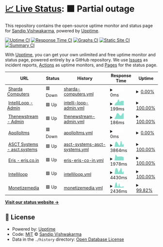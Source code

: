 # [📈 Live Status](https://demo.shardacomputers.xyz): <!--live status--> **🟧 Partial outage**

This repository contains the open-source uptime monitor and status page for [Sandip Vishwakarma](https://demo.shardacomputers.xyz), powered by [Upptime](https://github.com/upptime/upptime).

[![Uptime CI](https://github.com/Sandip-XDS/imedia/workflows/Uptime%20CI/badge.svg)](https://github.com/Sandip-XDS/imedia/actions?query=workflow%3A%22Uptime+CI%22)
[![Response Time CI](https://github.com/Sandip-XDS/imedia/workflows/Response%20Time%20CI/badge.svg)](https://github.com/Sandip-XDS/imedia/actions?query=workflow%3A%22Response+Time+CI%22)
[![Graphs CI](https://github.com/Sandip-XDS/imedia/workflows/Graphs%20CI/badge.svg)](https://github.com/Sandip-XDS/imedia/actions?query=workflow%3A%22Graphs+CI%22)
[![Static Site CI](https://github.com/Sandip-XDS/imedia/workflows/Static%20Site%20CI/badge.svg)](https://github.com/Sandip-XDS/imedia/actions?query=workflow%3A%22Static+Site+CI%22)
[![Summary CI](https://github.com/Sandip-XDS/imedia/workflows/Summary%20CI/badge.svg)](https://github.com/Sandip-XDS/imedia/actions?query=workflow%3A%22Summary+CI%22)

With [Upptime](https://upptime.js.org), you can get your own unlimited and free uptime monitor and status page, powered entirely by a GitHub repository. We use [Issues](https://github.com/Sandip-XDS/imedia/issues) as incident reports, [Actions](https://github.com/Sandip-XDS/imedia/actions) as uptime monitors, and [Pages](https://demo.shardacomputers.xyz) for the status page.

<!--start: status pages-->
<!-- This summary is generated by Upptime (https://github.com/upptime/upptime) -->
<!-- Do not edit this manually, your changes will be overwritten -->
<!-- prettier-ignore -->
| URL | Status | History | Response Time | Uptime |
| --- | ------ | ------- | ------------- | ------ |
| <img alt="" src="https://favicons.githubusercontent.com/www.shardacomputers.xyz" height="13"> [Sharda Computers](https://www.shardacomputers.xyz) | 🟥 Down | [sharda-computers.yml](https://github.com/Sandip-XDS/upptime/commits/HEAD/history/sharda-computers.yml) | <details><summary><img alt="Response time graph" src="./graphs/sharda-computers/response-time-week.png" height="20"> 0ms</summary><br><a href="https://demo.shardacomputers.xyz/history/sharda-computers"><img alt="Response time 3555" src="https://img.shields.io/endpoint?url=https%3A%2F%2Fraw.githubusercontent.com%2FSandip-XDS%2Fupptime%2FHEAD%2Fapi%2Fsharda-computers%2Fresponse-time.json"></a><br><a href="https://demo.shardacomputers.xyz/history/sharda-computers"><img alt="24-hour response time 0" src="https://img.shields.io/endpoint?url=https%3A%2F%2Fraw.githubusercontent.com%2FSandip-XDS%2Fupptime%2FHEAD%2Fapi%2Fsharda-computers%2Fresponse-time-day.json"></a><br><a href="https://demo.shardacomputers.xyz/history/sharda-computers"><img alt="7-day response time 0" src="https://img.shields.io/endpoint?url=https%3A%2F%2Fraw.githubusercontent.com%2FSandip-XDS%2Fupptime%2FHEAD%2Fapi%2Fsharda-computers%2Fresponse-time-week.json"></a><br><a href="https://demo.shardacomputers.xyz/history/sharda-computers"><img alt="30-day response time 0" src="https://img.shields.io/endpoint?url=https%3A%2F%2Fraw.githubusercontent.com%2FSandip-XDS%2Fupptime%2FHEAD%2Fapi%2Fsharda-computers%2Fresponse-time-month.json"></a><br><a href="https://demo.shardacomputers.xyz/history/sharda-computers"><img alt="1-year response time 3705" src="https://img.shields.io/endpoint?url=https%3A%2F%2Fraw.githubusercontent.com%2FSandip-XDS%2Fupptime%2FHEAD%2Fapi%2Fsharda-computers%2Fresponse-time-year.json"></a></details> | <details><summary><a href="https://demo.shardacomputers.xyz/history/sharda-computers">0.00%</a></summary><a href="https://demo.shardacomputers.xyz/history/sharda-computers"><img alt="All-time uptime 53.31%" src="https://img.shields.io/endpoint?url=https%3A%2F%2Fraw.githubusercontent.com%2FSandip-XDS%2Fupptime%2FHEAD%2Fapi%2Fsharda-computers%2Fuptime.json"></a><br><a href="https://demo.shardacomputers.xyz/history/sharda-computers"><img alt="24-hour uptime 0.00%" src="https://img.shields.io/endpoint?url=https%3A%2F%2Fraw.githubusercontent.com%2FSandip-XDS%2Fupptime%2FHEAD%2Fapi%2Fsharda-computers%2Fuptime-day.json"></a><br><a href="https://demo.shardacomputers.xyz/history/sharda-computers"><img alt="7-day uptime 0.00%" src="https://img.shields.io/endpoint?url=https%3A%2F%2Fraw.githubusercontent.com%2FSandip-XDS%2Fupptime%2FHEAD%2Fapi%2Fsharda-computers%2Fuptime-week.json"></a><br><a href="https://demo.shardacomputers.xyz/history/sharda-computers"><img alt="30-day uptime 0.00%" src="https://img.shields.io/endpoint?url=https%3A%2F%2Fraw.githubusercontent.com%2FSandip-XDS%2Fupptime%2FHEAD%2Fapi%2Fsharda-computers%2Fuptime-month.json"></a><br><a href="https://demo.shardacomputers.xyz/history/sharda-computers"><img alt="1-year uptime 59.28%" src="https://img.shields.io/endpoint?url=https%3A%2F%2Fraw.githubusercontent.com%2FSandip-XDS%2Fupptime%2FHEAD%2Fapi%2Fsharda-computers%2Fuptime-year.json"></a></details>
| <img alt="" src="https://favicons.githubusercontent.com/admin.intelliloop.app" height="13"> [IntelliLoop - Admin](https://admin.intelliloop.app) | 🟩 Up | [intelli-loop-admin.yml](https://github.com/Sandip-XDS/upptime/commits/HEAD/history/intelli-loop-admin.yml) | <details><summary><img alt="Response time graph" src="./graphs/intelli-loop-admin/response-time-week.png" height="20"> 199ms</summary><br><a href="https://demo.shardacomputers.xyz/history/intelli-loop-admin"><img alt="Response time 227" src="https://img.shields.io/endpoint?url=https%3A%2F%2Fraw.githubusercontent.com%2FSandip-XDS%2Fupptime%2FHEAD%2Fapi%2Fintelli-loop-admin%2Fresponse-time.json"></a><br><a href="https://demo.shardacomputers.xyz/history/intelli-loop-admin"><img alt="24-hour response time 221" src="https://img.shields.io/endpoint?url=https%3A%2F%2Fraw.githubusercontent.com%2FSandip-XDS%2Fupptime%2FHEAD%2Fapi%2Fintelli-loop-admin%2Fresponse-time-day.json"></a><br><a href="https://demo.shardacomputers.xyz/history/intelli-loop-admin"><img alt="7-day response time 199" src="https://img.shields.io/endpoint?url=https%3A%2F%2Fraw.githubusercontent.com%2FSandip-XDS%2Fupptime%2FHEAD%2Fapi%2Fintelli-loop-admin%2Fresponse-time-week.json"></a><br><a href="https://demo.shardacomputers.xyz/history/intelli-loop-admin"><img alt="30-day response time 188" src="https://img.shields.io/endpoint?url=https%3A%2F%2Fraw.githubusercontent.com%2FSandip-XDS%2Fupptime%2FHEAD%2Fapi%2Fintelli-loop-admin%2Fresponse-time-month.json"></a><br><a href="https://demo.shardacomputers.xyz/history/intelli-loop-admin"><img alt="1-year response time 228" src="https://img.shields.io/endpoint?url=https%3A%2F%2Fraw.githubusercontent.com%2FSandip-XDS%2Fupptime%2FHEAD%2Fapi%2Fintelli-loop-admin%2Fresponse-time-year.json"></a></details> | <details><summary><a href="https://demo.shardacomputers.xyz/history/intelli-loop-admin">100.00%</a></summary><a href="https://demo.shardacomputers.xyz/history/intelli-loop-admin"><img alt="All-time uptime 99.99%" src="https://img.shields.io/endpoint?url=https%3A%2F%2Fraw.githubusercontent.com%2FSandip-XDS%2Fupptime%2FHEAD%2Fapi%2Fintelli-loop-admin%2Fuptime.json"></a><br><a href="https://demo.shardacomputers.xyz/history/intelli-loop-admin"><img alt="24-hour uptime 100.00%" src="https://img.shields.io/endpoint?url=https%3A%2F%2Fraw.githubusercontent.com%2FSandip-XDS%2Fupptime%2FHEAD%2Fapi%2Fintelli-loop-admin%2Fuptime-day.json"></a><br><a href="https://demo.shardacomputers.xyz/history/intelli-loop-admin"><img alt="7-day uptime 100.00%" src="https://img.shields.io/endpoint?url=https%3A%2F%2Fraw.githubusercontent.com%2FSandip-XDS%2Fupptime%2FHEAD%2Fapi%2Fintelli-loop-admin%2Fuptime-week.json"></a><br><a href="https://demo.shardacomputers.xyz/history/intelli-loop-admin"><img alt="30-day uptime 100.00%" src="https://img.shields.io/endpoint?url=https%3A%2F%2Fraw.githubusercontent.com%2FSandip-XDS%2Fupptime%2FHEAD%2Fapi%2Fintelli-loop-admin%2Fuptime-month.json"></a><br><a href="https://demo.shardacomputers.xyz/history/intelli-loop-admin"><img alt="1-year uptime 99.99%" src="https://img.shields.io/endpoint?url=https%3A%2F%2Fraw.githubusercontent.com%2FSandip-XDS%2Fupptime%2FHEAD%2Fapi%2Fintelli-loop-admin%2Fuptime-year.json"></a></details>
| <img alt="" src="https://favicons.githubusercontent.com/admin.thenewstream.com" height="13"> [Thenewstream - Admin](http://admin.thenewstream.com) | 🟩 Up | [thenewstream-admin.yml](https://github.com/Sandip-XDS/upptime/commits/HEAD/history/thenewstream-admin.yml) | <details><summary><img alt="Response time graph" src="./graphs/thenewstream-admin/response-time-week.png" height="20"> 186ms</summary><br><a href="https://demo.shardacomputers.xyz/history/thenewstream-admin"><img alt="Response time 534" src="https://img.shields.io/endpoint?url=https%3A%2F%2Fraw.githubusercontent.com%2FSandip-XDS%2Fupptime%2FHEAD%2Fapi%2Fthenewstream-admin%2Fresponse-time.json"></a><br><a href="https://demo.shardacomputers.xyz/history/thenewstream-admin"><img alt="24-hour response time 240" src="https://img.shields.io/endpoint?url=https%3A%2F%2Fraw.githubusercontent.com%2FSandip-XDS%2Fupptime%2FHEAD%2Fapi%2Fthenewstream-admin%2Fresponse-time-day.json"></a><br><a href="https://demo.shardacomputers.xyz/history/thenewstream-admin"><img alt="7-day response time 186" src="https://img.shields.io/endpoint?url=https%3A%2F%2Fraw.githubusercontent.com%2FSandip-XDS%2Fupptime%2FHEAD%2Fapi%2Fthenewstream-admin%2Fresponse-time-week.json"></a><br><a href="https://demo.shardacomputers.xyz/history/thenewstream-admin"><img alt="30-day response time 177" src="https://img.shields.io/endpoint?url=https%3A%2F%2Fraw.githubusercontent.com%2FSandip-XDS%2Fupptime%2FHEAD%2Fapi%2Fthenewstream-admin%2Fresponse-time-month.json"></a><br><a href="https://demo.shardacomputers.xyz/history/thenewstream-admin"><img alt="1-year response time 520" src="https://img.shields.io/endpoint?url=https%3A%2F%2Fraw.githubusercontent.com%2FSandip-XDS%2Fupptime%2FHEAD%2Fapi%2Fthenewstream-admin%2Fresponse-time-year.json"></a></details> | <details><summary><a href="https://demo.shardacomputers.xyz/history/thenewstream-admin">100.00%</a></summary><a href="https://demo.shardacomputers.xyz/history/thenewstream-admin"><img alt="All-time uptime 92.31%" src="https://img.shields.io/endpoint?url=https%3A%2F%2Fraw.githubusercontent.com%2FSandip-XDS%2Fupptime%2FHEAD%2Fapi%2Fthenewstream-admin%2Fuptime.json"></a><br><a href="https://demo.shardacomputers.xyz/history/thenewstream-admin"><img alt="24-hour uptime 100.00%" src="https://img.shields.io/endpoint?url=https%3A%2F%2Fraw.githubusercontent.com%2FSandip-XDS%2Fupptime%2FHEAD%2Fapi%2Fthenewstream-admin%2Fuptime-day.json"></a><br><a href="https://demo.shardacomputers.xyz/history/thenewstream-admin"><img alt="7-day uptime 100.00%" src="https://img.shields.io/endpoint?url=https%3A%2F%2Fraw.githubusercontent.com%2FSandip-XDS%2Fupptime%2FHEAD%2Fapi%2Fthenewstream-admin%2Fuptime-week.json"></a><br><a href="https://demo.shardacomputers.xyz/history/thenewstream-admin"><img alt="30-day uptime 100.00%" src="https://img.shields.io/endpoint?url=https%3A%2F%2Fraw.githubusercontent.com%2FSandip-XDS%2Fupptime%2FHEAD%2Fapi%2Fthenewstream-admin%2Fuptime-month.json"></a><br><a href="https://demo.shardacomputers.xyz/history/thenewstream-admin"><img alt="1-year uptime 91.30%" src="https://img.shields.io/endpoint?url=https%3A%2F%2Fraw.githubusercontent.com%2FSandip-XDS%2Fupptime%2FHEAD%2Fapi%2Fthenewstream-admin%2Fuptime-year.json"></a></details>
| <img alt="" src="https://favicons.githubusercontent.com/apolloltms.com" height="13"> [Apolloltms](http://apolloltms.com) | 🟥 Down | [apolloltms.yml](https://github.com/Sandip-XDS/upptime/commits/HEAD/history/apolloltms.yml) | <details><summary><img alt="Response time graph" src="./graphs/apolloltms/response-time-week.png" height="20"> 0ms</summary><br><a href="https://demo.shardacomputers.xyz/history/apolloltms"><img alt="Response time 1531" src="https://img.shields.io/endpoint?url=https%3A%2F%2Fraw.githubusercontent.com%2FSandip-XDS%2Fupptime%2FHEAD%2Fapi%2Fapolloltms%2Fresponse-time.json"></a><br><a href="https://demo.shardacomputers.xyz/history/apolloltms"><img alt="24-hour response time 0" src="https://img.shields.io/endpoint?url=https%3A%2F%2Fraw.githubusercontent.com%2FSandip-XDS%2Fupptime%2FHEAD%2Fapi%2Fapolloltms%2Fresponse-time-day.json"></a><br><a href="https://demo.shardacomputers.xyz/history/apolloltms"><img alt="7-day response time 0" src="https://img.shields.io/endpoint?url=https%3A%2F%2Fraw.githubusercontent.com%2FSandip-XDS%2Fupptime%2FHEAD%2Fapi%2Fapolloltms%2Fresponse-time-week.json"></a><br><a href="https://demo.shardacomputers.xyz/history/apolloltms"><img alt="30-day response time 0" src="https://img.shields.io/endpoint?url=https%3A%2F%2Fraw.githubusercontent.com%2FSandip-XDS%2Fupptime%2FHEAD%2Fapi%2Fapolloltms%2Fresponse-time-month.json"></a><br><a href="https://demo.shardacomputers.xyz/history/apolloltms"><img alt="1-year response time 1563" src="https://img.shields.io/endpoint?url=https%3A%2F%2Fraw.githubusercontent.com%2FSandip-XDS%2Fupptime%2FHEAD%2Fapi%2Fapolloltms%2Fresponse-time-year.json"></a></details> | <details><summary><a href="https://demo.shardacomputers.xyz/history/apolloltms">0.00%</a></summary><a href="https://demo.shardacomputers.xyz/history/apolloltms"><img alt="All-time uptime 86.01%" src="https://img.shields.io/endpoint?url=https%3A%2F%2Fraw.githubusercontent.com%2FSandip-XDS%2Fupptime%2FHEAD%2Fapi%2Fapolloltms%2Fuptime.json"></a><br><a href="https://demo.shardacomputers.xyz/history/apolloltms"><img alt="24-hour uptime 0.00%" src="https://img.shields.io/endpoint?url=https%3A%2F%2Fraw.githubusercontent.com%2FSandip-XDS%2Fupptime%2FHEAD%2Fapi%2Fapolloltms%2Fuptime-day.json"></a><br><a href="https://demo.shardacomputers.xyz/history/apolloltms"><img alt="7-day uptime 0.00%" src="https://img.shields.io/endpoint?url=https%3A%2F%2Fraw.githubusercontent.com%2FSandip-XDS%2Fupptime%2FHEAD%2Fapi%2Fapolloltms%2Fuptime-week.json"></a><br><a href="https://demo.shardacomputers.xyz/history/apolloltms"><img alt="30-day uptime 0.00%" src="https://img.shields.io/endpoint?url=https%3A%2F%2Fraw.githubusercontent.com%2FSandip-XDS%2Fupptime%2FHEAD%2Fapi%2Fapolloltms%2Fuptime-month.json"></a><br><a href="https://demo.shardacomputers.xyz/history/apolloltms"><img alt="1-year uptime 84.17%" src="https://img.shields.io/endpoint?url=https%3A%2F%2Fraw.githubusercontent.com%2FSandip-XDS%2Fupptime%2FHEAD%2Fapi%2Fapolloltms%2Fuptime-year.json"></a></details>
| <img alt="" src="https://favicons.githubusercontent.com/asct.systems" height="13"> [ASCT Systems - asct.systems](http://asct.systems) | 🟩 Up | [asct-systems-asct-systems.yml](https://github.com/Sandip-XDS/upptime/commits/HEAD/history/asct-systems-asct-systems.yml) | <details><summary><img alt="Response time graph" src="./graphs/asct-systems-asct-systems/response-time-week.png" height="20"> 3864ms</summary><br><a href="https://demo.shardacomputers.xyz/history/asct-systems-asct-systems"><img alt="Response time 1967" src="https://img.shields.io/endpoint?url=https%3A%2F%2Fraw.githubusercontent.com%2FSandip-XDS%2Fupptime%2FHEAD%2Fapi%2Fasct-systems-asct-systems%2Fresponse-time.json"></a><br><a href="https://demo.shardacomputers.xyz/history/asct-systems-asct-systems"><img alt="24-hour response time 3289" src="https://img.shields.io/endpoint?url=https%3A%2F%2Fraw.githubusercontent.com%2FSandip-XDS%2Fupptime%2FHEAD%2Fapi%2Fasct-systems-asct-systems%2Fresponse-time-day.json"></a><br><a href="https://demo.shardacomputers.xyz/history/asct-systems-asct-systems"><img alt="7-day response time 3864" src="https://img.shields.io/endpoint?url=https%3A%2F%2Fraw.githubusercontent.com%2FSandip-XDS%2Fupptime%2FHEAD%2Fapi%2Fasct-systems-asct-systems%2Fresponse-time-week.json"></a><br><a href="https://demo.shardacomputers.xyz/history/asct-systems-asct-systems"><img alt="30-day response time 2935" src="https://img.shields.io/endpoint?url=https%3A%2F%2Fraw.githubusercontent.com%2FSandip-XDS%2Fupptime%2FHEAD%2Fapi%2Fasct-systems-asct-systems%2Fresponse-time-month.json"></a><br><a href="https://demo.shardacomputers.xyz/history/asct-systems-asct-systems"><img alt="1-year response time 1986" src="https://img.shields.io/endpoint?url=https%3A%2F%2Fraw.githubusercontent.com%2FSandip-XDS%2Fupptime%2FHEAD%2Fapi%2Fasct-systems-asct-systems%2Fresponse-time-year.json"></a></details> | <details><summary><a href="https://demo.shardacomputers.xyz/history/asct-systems-asct-systems">100.00%</a></summary><a href="https://demo.shardacomputers.xyz/history/asct-systems-asct-systems"><img alt="All-time uptime 99.93%" src="https://img.shields.io/endpoint?url=https%3A%2F%2Fraw.githubusercontent.com%2FSandip-XDS%2Fupptime%2FHEAD%2Fapi%2Fasct-systems-asct-systems%2Fuptime.json"></a><br><a href="https://demo.shardacomputers.xyz/history/asct-systems-asct-systems"><img alt="24-hour uptime 100.00%" src="https://img.shields.io/endpoint?url=https%3A%2F%2Fraw.githubusercontent.com%2FSandip-XDS%2Fupptime%2FHEAD%2Fapi%2Fasct-systems-asct-systems%2Fuptime-day.json"></a><br><a href="https://demo.shardacomputers.xyz/history/asct-systems-asct-systems"><img alt="7-day uptime 100.00%" src="https://img.shields.io/endpoint?url=https%3A%2F%2Fraw.githubusercontent.com%2FSandip-XDS%2Fupptime%2FHEAD%2Fapi%2Fasct-systems-asct-systems%2Fuptime-week.json"></a><br><a href="https://demo.shardacomputers.xyz/history/asct-systems-asct-systems"><img alt="30-day uptime 99.95%" src="https://img.shields.io/endpoint?url=https%3A%2F%2Fraw.githubusercontent.com%2FSandip-XDS%2Fupptime%2FHEAD%2Fapi%2Fasct-systems-asct-systems%2Fuptime-month.json"></a><br><a href="https://demo.shardacomputers.xyz/history/asct-systems-asct-systems"><img alt="1-year uptime 99.92%" src="https://img.shields.io/endpoint?url=https%3A%2F%2Fraw.githubusercontent.com%2FSandip-XDS%2Fupptime%2FHEAD%2Fapi%2Fasct-systems-asct-systems%2Fuptime-year.json"></a></details>
| <img alt="" src="https://favicons.githubusercontent.com/eris.co.in" height="13"> [Eris - eris.co.in](https://eris.co.in) | 🟩 Up | [eris-eris-co-in.yml](https://github.com/Sandip-XDS/upptime/commits/HEAD/history/eris-eris-co-in.yml) | <details><summary><img alt="Response time graph" src="./graphs/eris-eris-co-in/response-time-week.png" height="20"> 1978ms</summary><br><a href="https://demo.shardacomputers.xyz/history/eris-eris-co-in"><img alt="Response time 1746" src="https://img.shields.io/endpoint?url=https%3A%2F%2Fraw.githubusercontent.com%2FSandip-XDS%2Fupptime%2FHEAD%2Fapi%2Feris-eris-co-in%2Fresponse-time.json"></a><br><a href="https://demo.shardacomputers.xyz/history/eris-eris-co-in"><img alt="24-hour response time 1549" src="https://img.shields.io/endpoint?url=https%3A%2F%2Fraw.githubusercontent.com%2FSandip-XDS%2Fupptime%2FHEAD%2Fapi%2Feris-eris-co-in%2Fresponse-time-day.json"></a><br><a href="https://demo.shardacomputers.xyz/history/eris-eris-co-in"><img alt="7-day response time 1978" src="https://img.shields.io/endpoint?url=https%3A%2F%2Fraw.githubusercontent.com%2FSandip-XDS%2Fupptime%2FHEAD%2Fapi%2Feris-eris-co-in%2Fresponse-time-week.json"></a><br><a href="https://demo.shardacomputers.xyz/history/eris-eris-co-in"><img alt="30-day response time 1896" src="https://img.shields.io/endpoint?url=https%3A%2F%2Fraw.githubusercontent.com%2FSandip-XDS%2Fupptime%2FHEAD%2Fapi%2Feris-eris-co-in%2Fresponse-time-month.json"></a><br><a href="https://demo.shardacomputers.xyz/history/eris-eris-co-in"><img alt="1-year response time 1721" src="https://img.shields.io/endpoint?url=https%3A%2F%2Fraw.githubusercontent.com%2FSandip-XDS%2Fupptime%2FHEAD%2Fapi%2Feris-eris-co-in%2Fresponse-time-year.json"></a></details> | <details><summary><a href="https://demo.shardacomputers.xyz/history/eris-eris-co-in">100.00%</a></summary><a href="https://demo.shardacomputers.xyz/history/eris-eris-co-in"><img alt="All-time uptime 99.94%" src="https://img.shields.io/endpoint?url=https%3A%2F%2Fraw.githubusercontent.com%2FSandip-XDS%2Fupptime%2FHEAD%2Fapi%2Feris-eris-co-in%2Fuptime.json"></a><br><a href="https://demo.shardacomputers.xyz/history/eris-eris-co-in"><img alt="24-hour uptime 100.00%" src="https://img.shields.io/endpoint?url=https%3A%2F%2Fraw.githubusercontent.com%2FSandip-XDS%2Fupptime%2FHEAD%2Fapi%2Feris-eris-co-in%2Fuptime-day.json"></a><br><a href="https://demo.shardacomputers.xyz/history/eris-eris-co-in"><img alt="7-day uptime 100.00%" src="https://img.shields.io/endpoint?url=https%3A%2F%2Fraw.githubusercontent.com%2FSandip-XDS%2Fupptime%2FHEAD%2Fapi%2Feris-eris-co-in%2Fuptime-week.json"></a><br><a href="https://demo.shardacomputers.xyz/history/eris-eris-co-in"><img alt="30-day uptime 100.00%" src="https://img.shields.io/endpoint?url=https%3A%2F%2Fraw.githubusercontent.com%2FSandip-XDS%2Fupptime%2FHEAD%2Fapi%2Feris-eris-co-in%2Fuptime-month.json"></a><br><a href="https://demo.shardacomputers.xyz/history/eris-eris-co-in"><img alt="1-year uptime 99.94%" src="https://img.shields.io/endpoint?url=https%3A%2F%2Fraw.githubusercontent.com%2FSandip-XDS%2Fupptime%2FHEAD%2Fapi%2Feris-eris-co-in%2Fuptime-year.json"></a></details>
| <img alt="" src="https://favicons.githubusercontent.com/www.intelliloop.app" height="13"> [Intelliloop](https://www.intelliloop.app) | 🟩 Up | [intelliloop.yml](https://github.com/Sandip-XDS/upptime/commits/HEAD/history/intelliloop.yml) | <details><summary><img alt="Response time graph" src="./graphs/intelliloop/response-time-week.png" height="20"> 4430ms</summary><br><a href="https://demo.shardacomputers.xyz/history/intelliloop"><img alt="Response time 1669" src="https://img.shields.io/endpoint?url=https%3A%2F%2Fraw.githubusercontent.com%2FSandip-XDS%2Fupptime%2FHEAD%2Fapi%2Fintelliloop%2Fresponse-time.json"></a><br><a href="https://demo.shardacomputers.xyz/history/intelliloop"><img alt="24-hour response time 3378" src="https://img.shields.io/endpoint?url=https%3A%2F%2Fraw.githubusercontent.com%2FSandip-XDS%2Fupptime%2FHEAD%2Fapi%2Fintelliloop%2Fresponse-time-day.json"></a><br><a href="https://demo.shardacomputers.xyz/history/intelliloop"><img alt="7-day response time 4430" src="https://img.shields.io/endpoint?url=https%3A%2F%2Fraw.githubusercontent.com%2FSandip-XDS%2Fupptime%2FHEAD%2Fapi%2Fintelliloop%2Fresponse-time-week.json"></a><br><a href="https://demo.shardacomputers.xyz/history/intelliloop"><img alt="30-day response time 2769" src="https://img.shields.io/endpoint?url=https%3A%2F%2Fraw.githubusercontent.com%2FSandip-XDS%2Fupptime%2FHEAD%2Fapi%2Fintelliloop%2Fresponse-time-month.json"></a><br><a href="https://demo.shardacomputers.xyz/history/intelliloop"><img alt="1-year response time 1709" src="https://img.shields.io/endpoint?url=https%3A%2F%2Fraw.githubusercontent.com%2FSandip-XDS%2Fupptime%2FHEAD%2Fapi%2Fintelliloop%2Fresponse-time-year.json"></a></details> | <details><summary><a href="https://demo.shardacomputers.xyz/history/intelliloop">100.00%</a></summary><a href="https://demo.shardacomputers.xyz/history/intelliloop"><img alt="All-time uptime 98.16%" src="https://img.shields.io/endpoint?url=https%3A%2F%2Fraw.githubusercontent.com%2FSandip-XDS%2Fupptime%2FHEAD%2Fapi%2Fintelliloop%2Fuptime.json"></a><br><a href="https://demo.shardacomputers.xyz/history/intelliloop"><img alt="24-hour uptime 100.00%" src="https://img.shields.io/endpoint?url=https%3A%2F%2Fraw.githubusercontent.com%2FSandip-XDS%2Fupptime%2FHEAD%2Fapi%2Fintelliloop%2Fuptime-day.json"></a><br><a href="https://demo.shardacomputers.xyz/history/intelliloop"><img alt="7-day uptime 100.00%" src="https://img.shields.io/endpoint?url=https%3A%2F%2Fraw.githubusercontent.com%2FSandip-XDS%2Fupptime%2FHEAD%2Fapi%2Fintelliloop%2Fuptime-week.json"></a><br><a href="https://demo.shardacomputers.xyz/history/intelliloop"><img alt="30-day uptime 99.95%" src="https://img.shields.io/endpoint?url=https%3A%2F%2Fraw.githubusercontent.com%2FSandip-XDS%2Fupptime%2FHEAD%2Fapi%2Fintelliloop%2Fuptime-month.json"></a><br><a href="https://demo.shardacomputers.xyz/history/intelliloop"><img alt="1-year uptime 97.92%" src="https://img.shields.io/endpoint?url=https%3A%2F%2Fraw.githubusercontent.com%2FSandip-XDS%2Fupptime%2FHEAD%2Fapi%2Fintelliloop%2Fuptime-year.json"></a></details>
| <img alt="" src="https://favicons.githubusercontent.com/monetizemedia.com" height="13"> [Monetizemedia](http://monetizemedia.com) | 🟩 Up | [monetizemedia.yml](https://github.com/Sandip-XDS/upptime/commits/HEAD/history/monetizemedia.yml) | <details><summary><img alt="Response time graph" src="./graphs/monetizemedia/response-time-week.png" height="20"> 2436ms</summary><br><a href="https://demo.shardacomputers.xyz/history/monetizemedia"><img alt="Response time 2586" src="https://img.shields.io/endpoint?url=https%3A%2F%2Fraw.githubusercontent.com%2FSandip-XDS%2Fupptime%2FHEAD%2Fapi%2Fmonetizemedia%2Fresponse-time.json"></a><br><a href="https://demo.shardacomputers.xyz/history/monetizemedia"><img alt="24-hour response time 1247" src="https://img.shields.io/endpoint?url=https%3A%2F%2Fraw.githubusercontent.com%2FSandip-XDS%2Fupptime%2FHEAD%2Fapi%2Fmonetizemedia%2Fresponse-time-day.json"></a><br><a href="https://demo.shardacomputers.xyz/history/monetizemedia"><img alt="7-day response time 2436" src="https://img.shields.io/endpoint?url=https%3A%2F%2Fraw.githubusercontent.com%2FSandip-XDS%2Fupptime%2FHEAD%2Fapi%2Fmonetizemedia%2Fresponse-time-week.json"></a><br><a href="https://demo.shardacomputers.xyz/history/monetizemedia"><img alt="30-day response time 1537" src="https://img.shields.io/endpoint?url=https%3A%2F%2Fraw.githubusercontent.com%2FSandip-XDS%2Fupptime%2FHEAD%2Fapi%2Fmonetizemedia%2Fresponse-time-month.json"></a><br><a href="https://demo.shardacomputers.xyz/history/monetizemedia"><img alt="1-year response time 2663" src="https://img.shields.io/endpoint?url=https%3A%2F%2Fraw.githubusercontent.com%2FSandip-XDS%2Fupptime%2FHEAD%2Fapi%2Fmonetizemedia%2Fresponse-time-year.json"></a></details> | <details><summary><a href="https://demo.shardacomputers.xyz/history/monetizemedia">99.82%</a></summary><a href="https://demo.shardacomputers.xyz/history/monetizemedia"><img alt="All-time uptime 98.35%" src="https://img.shields.io/endpoint?url=https%3A%2F%2Fraw.githubusercontent.com%2FSandip-XDS%2Fupptime%2FHEAD%2Fapi%2Fmonetizemedia%2Fuptime.json"></a><br><a href="https://demo.shardacomputers.xyz/history/monetizemedia"><img alt="24-hour uptime 100.00%" src="https://img.shields.io/endpoint?url=https%3A%2F%2Fraw.githubusercontent.com%2FSandip-XDS%2Fupptime%2FHEAD%2Fapi%2Fmonetizemedia%2Fuptime-day.json"></a><br><a href="https://demo.shardacomputers.xyz/history/monetizemedia"><img alt="7-day uptime 99.82%" src="https://img.shields.io/endpoint?url=https%3A%2F%2Fraw.githubusercontent.com%2FSandip-XDS%2Fupptime%2FHEAD%2Fapi%2Fmonetizemedia%2Fuptime-week.json"></a><br><a href="https://demo.shardacomputers.xyz/history/monetizemedia"><img alt="30-day uptime 99.85%" src="https://img.shields.io/endpoint?url=https%3A%2F%2Fraw.githubusercontent.com%2FSandip-XDS%2Fupptime%2FHEAD%2Fapi%2Fmonetizemedia%2Fuptime-month.json"></a><br><a href="https://demo.shardacomputers.xyz/history/monetizemedia"><img alt="1-year uptime 98.15%" src="https://img.shields.io/endpoint?url=https%3A%2F%2Fraw.githubusercontent.com%2FSandip-XDS%2Fupptime%2FHEAD%2Fapi%2Fmonetizemedia%2Fuptime-year.json"></a></details>

<!--end: status pages-->

[**Visit our status website →**](https://demo.shardacomputers.xyz)

## 📄 License

- Powered by: [Upptime](https://github.com/upptime/upptime)
- Code: [MIT](./LICENSE) © [Sandip Vishwakarma](https://demo.shardacomputers.xyz)
- Data in the `./history` directory: [Open Database License](https://opendatacommons.org/licenses/odbl/1-0/)
